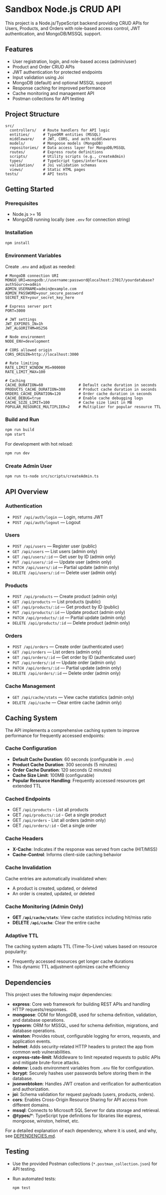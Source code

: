 # Sandbox Node.js CRUD API

This project is a Node.js/TypeScript backend providing CRUD APIs for Users, Products, and Orders with role-based access control, JWT authentication, and MongoDB/MSSQL support.

## Features

- User registration, login, and role-based access (admin/user)
- Product and Order CRUD APIs
- JWT authentication for protected endpoints
- Input validation using Joi
- MongoDB (default) and optional MSSQL support
- Response caching for improved performance
- Cache monitoring and management API
- Postman collections for API testing

## Project Structure

```
src/
  controllers/   # Route handlers for API logic
  entities/      # TypeORM entities (MSSQL)
  middleware/    # JWT, CORS, and auth middlewares
  models/        # Mongoose models (MongoDB)
  repositories/  # Data access layer for MongoDB/MSSQL
  routes/        # Express route definitions
  scripts/       # Utility scripts (e.g., createAdmin)
  types/         # TypeScript types/interfaces
  validation/    # Joi validation schemas
  views/         # Static HTML pages
tests/           # API tests
```

## Getting Started

### Prerequisites

- Node.js >= 16
- MongoDB running locally (see `.env` for connection string)

### Installation

```sh
npm install
```

### Environment Variables

Create `.env` and adjust as needed:

```
# MongoDB connection URI
MONGO_URI=mongodb://username:password@localhost:27017/yourdatabase?authSource=admin
ADMIN_USERNAME=admin@example.com
ADMIN_PASSWORD=your_secure_password
SECRET_KEY=your_secret_key_here

# Express server port
PORT=3000

# JWT settings
JWT_EXPIRES_IN=1h
JWT_ALGORITHM=HS256

# Node environment
NODE_ENV=development

# CORS allowed origin
CORS_ORIGIN=http://localhost:3000

# Rate limiting
RATE_LIMIT_WINDOW_MS=900000
RATE_LIMIT_MAX=100

# Caching
CACHE_DURATION=60                # Default cache duration in seconds
PRODUCTS_CACHE_DURATION=300      # Product cache duration in seconds
ORDERS_CACHE_DURATION=120        # Order cache duration in seconds
CACHE_DEBUG=true                 # Enable cache debugging logs
CACHE_SIZE_LIMIT=100             # Cache size limit in MB
POPULAR_RESOURCE_MULTIPLIER=2    # Multiplier for popular resource TTL
```

### Build and Run

```sh
npm run build
npm start
```

For development with hot reload:

```sh
npm run dev
```

### Create Admin User

```sh
npm run ts-node src/scripts/createAdmin.ts
```

## API Overview

### Authentication

- `POST /api/auth/login` — Login, returns JWT
- `POST /api/auth/logout` — Logout

### Users

- `POST /api/users` — Register user (public)
- `GET /api/users` — List users (admin only)
- `GET /api/users/:id` — Get user by ID (admin only)
- `PUT /api/users/:id` — Update user (admin only)
- `PATCH /api/users/:id` — Partial update (admin only)
- `DELETE /api/users/:id` — Delete user (admin only)

### Products

- `POST /api/products` — Create product (admin only)
- `GET /api/products` — List products (public)
- `GET /api/products/:id` — Get product by ID (public)
- `PUT /api/products/:id` — Update product (admin only)
- `PATCH /api/products/:id` — Partial update (admin only)
- `DELETE /api/products/:id` — Delete product (admin only)

### Orders

- `POST /api/orders` — Create order (authenticated user)
- `GET /api/orders` — List orders (admin only)
- `GET /api/orders/:id` — Get order by ID (authenticated user)
- `PUT /api/orders/:id` — Update order (admin only)
- `PATCH /api/orders/:id` — Partial update (admin only)
- `DELETE /api/orders/:id` — Delete order (admin only)

### Cache Management

- `GET /api/cache/stats` — View cache statistics (admin only)
- `DELETE /api/cache` — Clear entire cache (admin only)

## Caching System

The API implements a comprehensive caching system to improve performance for frequently accessed endpoints:

### Cache Configuration

- **Default Cache Duration**: 60 seconds (configurable in `.env`)
- **Product Cache Duration**: 300 seconds (5 minutes)
- **Order Cache Duration**: 120 seconds (2 minutes)
- **Cache Size Limit**: 100MB (configurable)
- **Popular Resource Handling**: Frequently accessed resources get extended TTL

### Cached Endpoints

- GET `/api/products` - List all products
- GET `/api/products/:id` - Get a single product
- GET `/api/orders` - List all orders (admin only)
- GET `/api/orders/:id` - Get a single order

### Cache Headers

- **X-Cache**: Indicates if the response was served from cache (HIT/MISS)
- **Cache-Control**: Informs client-side caching behavior

### Cache Invalidation

Cache entries are automatically invalidated when:

- A product is created, updated, or deleted
- An order is created, updated, or deleted

### Cache Monitoring (Admin Only)

- **GET `/api/cache/stats`**: View cache statistics including hit/miss ratio
- **DELETE `/api/cache`**: Clear the entire cache

### Adaptive TTL

The caching system adapts TTL (Time-To-Live) values based on resource popularity:

- Frequently accessed resources get longer cache durations
- This dynamic TTL adjustment optimizes cache efficiency

## Dependencies

This project uses the following major dependencies:

- **express**: Core web framework for building REST APIs and handling HTTP requests/responses.
- **mongoose**: ODM for MongoDB, used for schema definition, validation, and database operations.
- **typeorm**: ORM for MSSQL, used for schema definition, migrations, and database operations.
- **winston**: Provides robust, configurable logging for errors, requests, and application events.
- **helmet**: Adds security-related HTTP headers to protect the app from common web vulnerabilities.
- **express-rate-limit**: Middleware to limit repeated requests to public APIs and mitigate brute-force attacks.
- **dotenv**: Loads environment variables from `.env` file for configuration.
- **bcrypt**: Securely hashes user passwords before storing them in the database.
- **jsonwebtoken**: Handles JWT creation and verification for authentication and authorization.
- **joi**: Schema validation for request payloads (users, products, orders).
- **cors**: Enables Cross-Origin Resource Sharing for API access from different domains.
- **mssql**: Connects to Microsoft SQL Server for data storage and retrieval.
- **@types/***: TypeScript type definitions for libraries like express, mongoose, winston, helmet, etc.

For a detailed explanation of each dependency, where it is used, and why, see [DEPENDENCIES.md](./DEPENDENCIES.md).

## Testing

- Use the provided Postman collections (`*.postman_collection.json`) for API testing.
- Run automated tests:

  ```sh
  npm test
  ```

##
